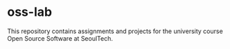 # oss-lab
This repository contains assignments and projects for the university course Open Source Software at SeoulTech.
